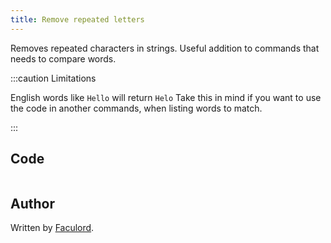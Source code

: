 ```yaml
---
title: Remove repeated letters
---
```


Removes repeated characters in strings.
Useful addition to commands that needs to compare words.

:::caution Limitations

English words like `Hello` will return `Helo`
Take this in mind if you want to use the code in another commands, when listing words to match.

:::

## Code

```gotmpl file=../../../src/code_snippets/removeRepeatedLetters.go.tmpl

```

## Author

Written by [Faculord](https://github.com/LattandiFacundo).
